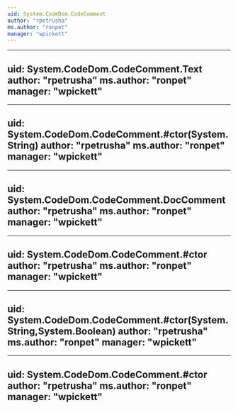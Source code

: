 ```yaml
---
uid: System.CodeDom.CodeComment
author: "rpetrusha"
ms.author: "ronpet"
manager: "wpickett"
---
```


---
uid: System.CodeDom.CodeComment.Text
author: "rpetrusha"
ms.author: "ronpet"
manager: "wpickett"
---

---
uid: System.CodeDom.CodeComment.#ctor(System.String)
author: "rpetrusha"
ms.author: "ronpet"
manager: "wpickett"
---

---
uid: System.CodeDom.CodeComment.DocComment
author: "rpetrusha"
ms.author: "ronpet"
manager: "wpickett"
---

---
uid: System.CodeDom.CodeComment.#ctor
author: "rpetrusha"
ms.author: "ronpet"
manager: "wpickett"
---

---
uid: System.CodeDom.CodeComment.#ctor(System.String,System.Boolean)
author: "rpetrusha"
ms.author: "ronpet"
manager: "wpickett"
---

---
uid: System.CodeDom.CodeComment.#ctor
author: "rpetrusha"
ms.author: "ronpet"
manager: "wpickett"
---
